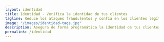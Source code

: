 ```yaml
---
layout: identidad
title: Identidad - Verifica la identidad de tus clientes
tagline: Reduce los ataques fraudulentos y confía en los clientes legítimos.
image: "/images/identidad-tags.jpg"
description: Asegura de forma programática la identidad de tus clientes mediante la verificaión de INEs/IFEs y pasaportes, consulta en listas de sanciones y validación de CURPs.
permalink: /identidad
---
```

